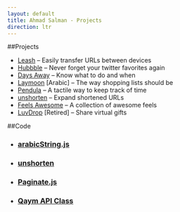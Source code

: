 ```yaml
---
layout: default
title: Ahmad Salman - Projects
direction: ltr
---
```

##Projects


* [Leash](http://leash.co) – Easily transfer URLs between devices
* [Hubbble](http://hubbble.co) – Never forget your twitter favorites again
* [Days Away](https://itunes.apple.com/us/app/days-away-countdown-list/id459200849?mt=8) – Know what to do and when
* [Laymoon](https://itunes.apple.com/us/app/lymwn-qaymt-mqady-w-tswq/id670554449?mt=8) [Arabic] – The way shopping lists should be
* [Pendula](https://itunes.apple.com/us/app/pendula/id647592235?mt=8) – A tactile way to keep track of time
* [unshorten](https://itunes.apple.com/us/app/unshorten/id547680908?mt=8) – Expand shortened URLs
* [Feels Awesome](http://feelsawesome.as.sa) – A collection of awesome feels
* [LuvDrop](http://luvdrop.me) [Retired] – Share virtual gifts

##Code

* ### [ arabicString.js](https://github.com/ahmads/arabicString)
* ### [unshorten](https://github.com/ahmads/unshorten)
* ### [Paginate.js](https://github.com/ahmads/Paginate)
* ### [Qaym API Class](https://github.com/ahmads/Qaym-API-Class)
